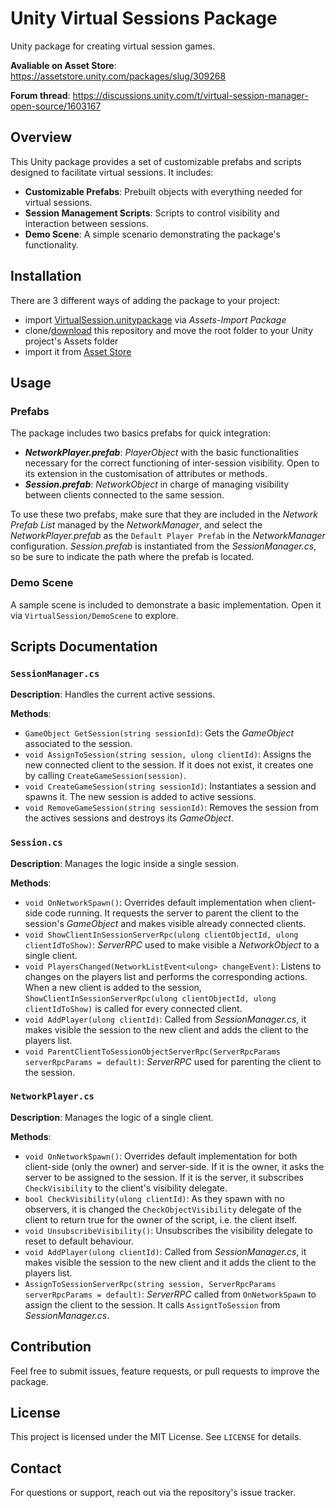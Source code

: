 # Unity Virtual Sessions Package

Unity package for creating virtual session games.

**Avaliable on Asset Store**: https://assetstore.unity.com/packages/slug/309268

**Forum thread**: https://discussions.unity.com/t/virtual-session-manager-open-source/1603167

## Overview
This Unity package provides a set of customizable prefabs and scripts designed to facilitate virtual sessions. It includes:

- **Customizable Prefabs**: Prebuilt objects with everything needed for virtual sessions.
- **Session Management Scripts**: Scripts to control visibility and interaction between sessions.
- **Demo Scene**: A simple scenario demonstrating the package's functionality.

## Installation
There are 3 different ways of adding the package to your project:
- import [VirtualSession.unitypackage](https://github.com/dsineirobarreiro/VirtualSession/releases/download/v1.0.0/VirtualSession.unitypackage) via _Assets-Import Package_
- clone/[download](https://github.com/dsineirobarreiro/VirtualSession/archive/refs/tags/v1.0.0.zip) this repository and move the root folder to your Unity project's Assets folder
- import it from [Asset Store](https://assetstore.unity.com/packages/slug/309268)

## Usage
### Prefabs
The package includes two basics prefabs for quick integration:

* **_NetworkPlayer.prefab_**: _PlayerObject_ with the basic functionalities necessary for the correct functioning of inter-session visibility. Open to its extension in the customisation of attributes or methods.
* **_Session.prefab_**: _NetworkObject_ in charge of managing visibility between clients connected to the same session.

To use these two prefabs, make sure that they are included in the _Network Prefab List_ managed by the _NetworkManager_, and select the _NetworkPlayer.prefab_ as the `Default Player Prefab` in the _NetworkManager_ configuration.
_Session.prefab_ is instantiated from the _SessionManager.cs_, so be sure to indicate the path where the prefab is located.

### Demo Scene
A sample scene is included to demonstrate a basic implementation. Open it via `VirtualSession/DemoScene` to explore.

## Scripts Documentation
### `SessionManager.cs`
**Description**: Handles the current active sessions.

**Methods**:
- `GameObject GetSession(string sessionId)`: Gets the _GameObject_ associated to the session.
- `void AssignToSession(string session, ulong clientId)`: Assigns the new connected client to the session. If it does not exist, it creates one by calling `CreateGameSession(session)`.
- `void CreateGameSession(string sessionId)`: Instantiates a session and spawns it. The new session is added to active sessions.
- `void RemoveGameSession(string sessionId)`: Removes the session from the actives sessions and destroys its _GameObject_.

### `Session.cs`
**Description**: Manages the logic inside a single session.

**Methods**:
- `void OnNetworkSpawn()`: Overrides default implementation when client-side code running. It requests the server to parent the client to the session's _GameObject_ and makes visible already connected clients.
-  `void ShowClientInSessionServerRpc(ulong clientObjectId, ulong clientIdToShow)`: _ServerRPC_ used to make visible a _NetworkObject_ to a single client.
- `void PlayersChanged(NetworkListEvent<ulong> changeEvent)`: Listens to changes on the players list and performs the corresponding actions. When a new client is added to the session, `ShowClientInSessionServerRpc(ulong clientObjectId, ulong clientIdToShow)` is called for every connected client.
- `void AddPlayer(ulong clientId)`: Called from _SessionManager.cs_, it makes visible the session to the new client and adds the client to the players list.
- `void ParentClientToSessionObjectServerRpc(ServerRpcParams serverRpcParams = default)`: _ServerRPC_ used for parenting the client to the session.

### `NetworkPlayer.cs`
**Description**: Manages the logic of a single client.

**Methods**:
- `void OnNetworkSpawn()`: Overrides default implementation for both client-side (only the owner) and server-side. If it is the owner, it asks the server to be assigned to the session. If it is the server, it subscribes `CheckVisibility` to the client's visibility delegate.
-  `bool CheckVisibility(ulong clientId)`: As they spawn with no observers, it is changed the `CheckObjectVisibility` delegate of the client to return true for the owner of the script, i.e. the client itself.
- `void UnsubscribeVisibility()`: Unsubscribes the visibility delegate to reset to default behaviour.
- `void AddPlayer(ulong clientId)`: Called from _SessionManager.cs_, it makes visible the session to the new client and it adds the client to the players list.
- `AssignToSessionServerRpc(string session, ServerRpcParams serverRpcParams = default)`: _ServerRPC_ called from `OnNetworkSpawn` to assign the client to the session. It calls `AssigntToSession` from _SessionManager.cs_.

## Contribution
Feel free to submit issues, feature requests, or pull requests to improve the package.

## License
This project is licensed under the MIT License. See `LICENSE` for details.

## Contact
For questions or support, reach out via the repository's issue tracker.

